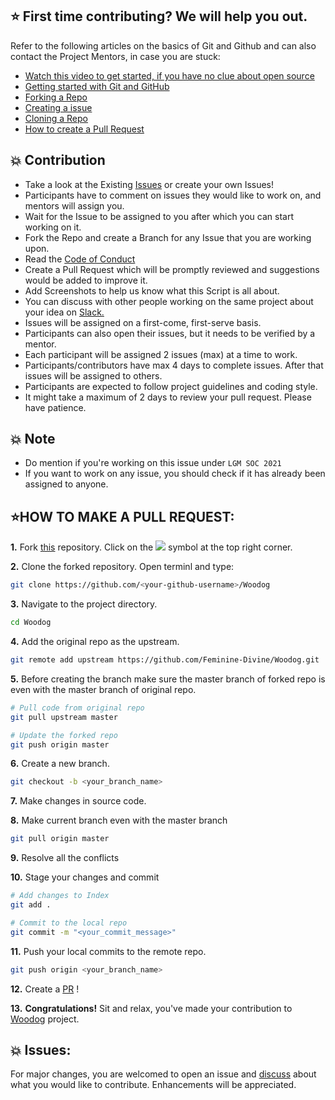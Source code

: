 ## ⭐ First time contributing? We will help you out.

Refer to the following articles on the basics of Git and Github and can also contact the Project Mentors, in case you are stuck:

* [Watch this video to get started, if you have no clue about open source](https://youtu.be/SL5KKdmvJ1U)
* [Getting started with Git and GitHub](https://docs.github.com/en/free-pro-team@latest/github/getting-started-with-github)
* [Forking a Repo](https://help.github.com/en/github/getting-started-with-github/fork-a-repo)
* [Creating a issue](https://docs.github.com/en/desktop/contributing-and-collaborating-using-github-desktop/working-with-your-remote-repository-on-github-or-github-enterprise/creating-an-issue-or-pull-request#:~:text=Creating%20an%20issue%20In%20the%20menu%20bar%2C%20use,direct%20you%20to%20a%20blank%20issue%20on%20GitHub.)
* [Cloning a Repo](https://help.github.com/en/desktop/contributing-to-projects/creating-a-pull-request)
* [How to create a Pull Request](https://opensource.com/article/19/7/create-pull-request-github)

## 💥 Contribution

* Take a look at the Existing [Issues](https://github.com/Feminine-Divine/Woodog/issues) or create your own Issues!
* Participants have to comment on issues they would like to work on, and mentors will assign you.
* Wait for the Issue to be assigned to you after which you can start working on it.
* Fork the Repo and create a Branch for any Issue that you are working upon.
* Read the [Code of Conduct](#)
* Create a Pull Request which will be promptly reviewed and suggestions would be added to improve it.
* Add Screenshots to help us know what this Script is all about.
* You can discuss with other people working on the same project about your idea on [Slack.](https://app.slack.com/client/T022A4RL16V/C024CFDGLN8)
* Issues will be assigned on a first-come, first-serve basis.
* Participants can also open their issues, but it needs to be verified by a mentor.
* Each participant will be assigned 2 issues (max) at a time to work.
* Participants/contributors have max 4 days to complete issues. After that issues will be assigned to others.
* Participants are expected to follow project guidelines and coding style.
* It might take a maximum of 2 days to review your pull request. Please have patience.

## 💥 Note

* Do mention if you're working on this issue under `LGM SOC 2021`
* If you want to work on any issue, you should check if it has already been assigned to anyone.

## ⭐HOW TO MAKE A PULL REQUEST:

**1.** Fork [this](https://github.com/Feminine-Divine/Woodog) repository.
Click on the <a href="https://github.com/Feminine-Divine/Woodog"><img src="https://img.icons8.com/ios/24/000000/code-fork.png"></a> symbol at the top right corner.

**2.** Clone the forked repository. Open terminl and type:

```bash
git clone https://github.com/<your-github-username>/Woodog
```

**3.** Navigate to the project directory.

```bash
cd Woodog
```
**4.** Add the original repo as the upstream.
```bash
git remote add upstream https://github.com/Feminine-Divine/Woodog.git
```

**5.** Before creating the branch make sure the master branch of forked repo is even with the master branch of original repo.
```bash
# Pull code from original repo
git pull upstream master

# Update the forked repo
git push origin master
```

**6.** Create a new branch.

```bash
git checkout -b <your_branch_name>
```

**7.** Make changes in source code.

**8.** Make current branch even with the master branch
```bash
git pull origin master
```
**9.** Resolve all the conflicts

**10.** Stage your changes and commit

```bash
# Add changes to Index
git add .

# Commit to the local repo
git commit -m "<your_commit_message>"
```

**11.** Push your local commits to the remote repo.

```bash
git push origin <your_branch_name>
```

**12.** Create a [PR](https://help.github.com/en/github/collaborating-with-issues-and-pull-requests/creating-a-pull-request) !

**13.** **Congratulations!** Sit and relax, you've made your contribution to [Woodog](https://github.com/Feminine-Divine/Woodog) project.


## 💥 Issues:
For major changes, you are welcomed to open an issue and [discuss](https://app.slack.com/client/T022A4RL16V/C024CFDGLN) about what you would like to contribute. Enhancements will be appreciated.

<br/>

